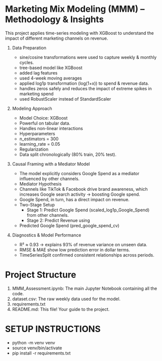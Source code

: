 #  Marketing Mix Modeling (MMM) – Methodology & Insights

This project applies time-series modeling with XGBoost to understand the impact of different marketing channels on revenue.

1. Data Preparation

	-	sine/cosine transformations were used to capture weekly & monthly cycles.
	-	tree-based model like XGBoost
	-	added lag features
	-	used 4-week moving averages
	-	applied log1p transformation (log(1+x)) to spend & revenue data.
	-	handles zeros safely and reduces the impact of extreme spikes in marketing spend
	-	used RobustScaler instead of StandardScaler

2. Modeling Approach

	-	Model Choice: XGBoost
	-	Powerful on tabular data.
	-	Handles non-linear interactions 
	-	Hyperparameters
	-	n_estimators = 300
	-	learning_rate = 0.05
	-	Regularization
	-	Data split chronologically (80% train, 20% test).

3. Causal Framing with a Mediator Model

	-   The model explicitly considers Google Spend as a mediator influenced by other channels.
	-	Mediator Hypothesis
	-	Channels like TikTok & Facebook drive brand awareness, which increases Google search activity → boosting Google spend.
	-	Google Spend, in turn, has a direct impact on revenue.
	-	Two-Stage Setup
		-	Stage 1: Predict Google Spend (scaled_log1p_Google_Spend) from other channels.
		-	Stage 2: Predict Revenue using
	-	Predicted Google Spend (pred_google_spend_cv)

4. Diagnostics & Model Performance
	-	R² ≈ 0.93 → explains 93% of revenue variance on unseen data.
	-	RMSE & MAE show low prediction error in dollar terms.
	-	TimeSeriesSplit confirmed consistent relationships across periods.

# Project Structure
1. MMM_Assessment.ipynb: The main Jupyter Notebook containing all the code.
2. dataset.csv: The raw weekly data used for the model.
3. requirements.txt
4. README.md: This file! Your guide to the project.

# SETUP INSTRUCTIONS
+ python -m venv venv
+ source venv/bin/activate 
+ pip install -r requirements.txt
